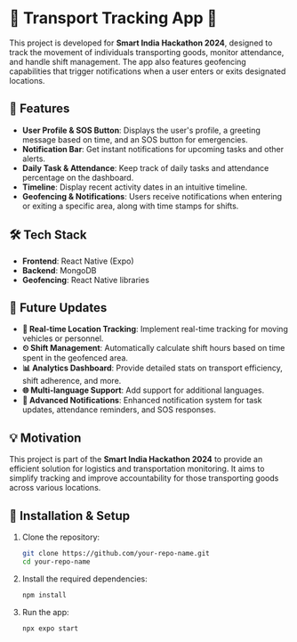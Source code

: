 # 🚀 Transport Tracking App 📍

This project is developed for **Smart India Hackathon 2024**, designed to track the movement of individuals transporting goods, monitor attendance, and handle shift management. The app also features geofencing capabilities that trigger notifications when a user enters or exits designated locations. 

## 📱 Features

- **User Profile & SOS Button**: Displays the user's profile, a greeting message based on time, and an SOS button for emergencies.
- **Notification Bar**: Get instant notifications for upcoming tasks and other alerts.
- **Daily Task & Attendance**: Keep track of daily tasks and attendance percentage on the dashboard.
- **Timeline**: Display recent activity dates in an intuitive timeline.
- **Geofencing & Notifications**: Users receive notifications when entering or exiting a specific area, along with time stamps for shifts.

## 🛠️ Tech Stack

- **Frontend**: React Native (Expo)
- **Backend**: MongoDB
- **Geofencing**: React Native libraries

## 🚧 Future Updates

- **📍 Real-time Location Tracking**: Implement real-time tracking for moving vehicles or personnel.
- **⏲ Shift Management**: Automatically calculate shift hours based on time spent in the geofenced area.
- **📊 Analytics Dashboard**: Provide detailed stats on transport efficiency, shift adherence, and more.
- **🌐 Multi-language Support**: Add support for additional languages.
- **🔔 Advanced Notifications**: Enhanced notification system for task updates, attendance reminders, and SOS responses.

## 💡 Motivation

This project is part of the **Smart India Hackathon 2024** to provide an efficient solution for logistics and transportation monitoring. It aims to simplify tracking and improve accountability for those transporting goods across various locations.

## 🔧 Installation & Setup

1. Clone the repository:
   ```bash
   git clone https://github.com/your-repo-name.git
   cd your-repo-name
   ```
2. Install the required dependencies:
   ```bash
   npm install
   ```
3. Run the app:
   ```bash
   npx expo start
   ```
